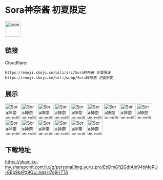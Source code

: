 # Sora神奈酱 初夏限定
<img src="https://emoji.shojo.cn/bili/src/Sora神奈酱 初夏限定/icon.png" width="50" height="50" alt="icon">

## 链接
Cloudflare:
```
https://emoji.shojo.cn/bili/src/Sora神奈酱 初夏限定
https://emoji.shojo.cn/bili/webp/Sora神奈酱 初夏限定
```
## 展示
<img src="https://emoji.shojo.cn/bili/src/Sora神奈酱 初夏限定/Sora神奈酱 初夏限定-无语.png" width="50" height="50" alt="Sora神奈酱 初夏限定-无语">
<img src="https://emoji.shojo.cn/bili/src/Sora神奈酱 初夏限定/Sora神奈酱 初夏限定-超凶.png" width="50" height="50" alt="Sora神奈酱 初夏限定-超凶">
<img src="https://emoji.shojo.cn/bili/src/Sora神奈酱 初夏限定/Sora神奈酱 初夏限定-投币.png" width="50" height="50" alt="Sora神奈酱 初夏限定-投币">
<img src="https://emoji.shojo.cn/bili/src/Sora神奈酱 初夏限定/Sora神奈酱 初夏限定-摸鱼.png" width="50" height="50" alt="Sora神奈酱 初夏限定-摸鱼">
<img src="https://emoji.shojo.cn/bili/src/Sora神奈酱 初夏限定/Sora神奈酱 初夏限定-疑问.png" width="50" height="50" alt="Sora神奈酱 初夏限定-疑问">
<img src="https://emoji.shojo.cn/bili/src/Sora神奈酱 初夏限定/Sora神奈酱 初夏限定-累了.png" width="50" height="50" alt="Sora神奈酱 初夏限定-累了">
<img src="https://emoji.shojo.cn/bili/src/Sora神奈酱 初夏限定/Sora神奈酱 初夏限定-好耶.png" width="50" height="50" alt="Sora神奈酱 初夏限定-好耶">
<img src="https://emoji.shojo.cn/bili/src/Sora神奈酱 初夏限定/Sora神奈酱 初夏限定-缓冲.png" width="50" height="50" alt="Sora神奈酱 初夏限定-缓冲">
<img src="https://emoji.shojo.cn/bili/src/Sora神奈酱 初夏限定/Sora神奈酱 初夏限定-笔芯.png" width="50" height="50" alt="Sora神奈酱 初夏限定-笔芯">
<img src="https://emoji.shojo.cn/bili/src/Sora神奈酱 初夏限定/Sora神奈酱 初夏限定-啊这.png" width="50" height="50" alt="Sora神奈酱 初夏限定-啊这">
<img src="https://emoji.shojo.cn/bili/src/Sora神奈酱 初夏限定/Sora神奈酱 初夏限定-BYE.png" width="50" height="50" alt="Sora神奈酱 初夏限定-BYE">
<img src="https://emoji.shojo.cn/bili/src/Sora神奈酱 初夏限定/Sora神奈酱 初夏限定-达咩.png" width="50" height="50" alt="Sora神奈酱 初夏限定-达咩">
<img src="https://emoji.shojo.cn/bili/src/Sora神奈酱 初夏限定/Sora神奈酱 初夏限定-啊.png" width="50" height="50" alt="Sora神奈酱 初夏限定-啊">
<img src="https://emoji.shojo.cn/bili/src/Sora神奈酱 初夏限定/Sora神奈酱 初夏限定-哭哭.png" width="50" height="50" alt="Sora神奈酱 初夏限定-哭哭">
<img src="https://emoji.shojo.cn/bili/src/Sora神奈酱 初夏限定/Sora神奈酱 初夏限定-喵.png" width="50" height="50" alt="Sora神奈酱 初夏限定-喵">

## 下载地址

https://shamiko-my.sharepoint.com/:u:/g/personal/img_yuru_pro/EbDmGfj2GdtAjn94bMoRU-8Bp9ksPz9QU_ikqsH7g9H7TA